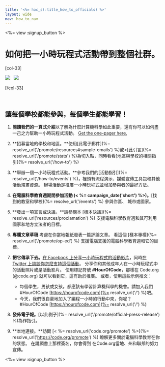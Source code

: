 ```yaml
---
title: '<%= hoc_s(:title_how_to_officials) %>'
layout: wide
nav: how_to_nav
---
```

<%= view :signup_button %>

# 如何把一小時玩程式活動帶到整個社群。

[col-33]

![](/images/fit-275/highlight-obama.png)&nbsp;&nbsp;&nbsp;![](/images/fit-246/dan.jpg)

[/col-33]

<p style="clear:both">&nbsp;</p>

## 讓每個學校都能參與，每個學生都能學習！

1. **閱讀我們的一頁式介紹**以了解為什麼計算機科學如此重要，還有你可以如何盡一己之力幫助一小時玩程式活動。 [Get the one-pager here.](/files/hoc-one-pager.pdf)

2. **招募當地的學校和地區。**使用[此電子郵件](%= resolve_url('/promote/resources#sample-emails') %)或<[此引言](%= resolve_url('/promote/stats') %)為切入點，同時看看[地區與學校的相關指引](%= resolve_url('/how-to') %)

3. **舉辦一個一小時玩程式活動。**參考我們的[活動指引](%= resolve_url('/how-to/events') %)，裡頭有流程演示、媒體宣傳工具包和其他活動規畫資源。 辦場活動是推廣一小時玩程式並增加參與者的最好方法。

4. **在電腦科學教育週期間參加活動 (< %= campaign_date('short') %>)。**[找到的教室和學校](%= resolve_url('/events') %) 參與你區、 城市或國家。

5. **發出一項宣言或決議。**請參閱本 [樣本決議](%= resolve_url('resources/proclamation') %) 支援電腦科學教育週和其可利用國家和地方立法者的目標。

6. **專欄文章草稿** 考慮在你當地報紙發表一篇評論文章。 看這個 [樣本專欄](%= resolve_url('/promote/op-ed') %) 支援電腦支援的電腦科學教育週和它的目標。

7. **把它傳承下去。**[在 Facebook 上分享一小時玩程式的活動影片](https://www.facebook.com/sharer/sharer.php?u=http%3A%2F%2Fhourofcode.com%2Fus)，同時[在 Twitter 上談談你怎麼支持這個活動](https://twitter.com/intent/tweet?url=http%3A%2F%2Fhourofcode.com&text=I%27m%20participating%20in%20this%20year%27s%20%23HourOfCode%2C%20are%20you%3F%20%40codeorg&original_referer=https%3A%2F%2Fwww.google.com%2Furl%3Fq%3Dhttps%253A%252F%252Ftwitter.com%252Fshare%253Fhashtags%253D%2526amp%253Brelated%253Dcodeorg%2526amp%253Btext%253DI%252527m%252Bparticipating%252Bin%252Bthis%252Byear%252527s%252B%252523HourOfCode%25252C%252Bare%252Byou%25253F%252B%252540codeorg%2526amp%253Burl%253Dhttp%25253A%25252F%25252Fhourofcode.com%26sa%3DD%26sntz%3D1%26usg%3DAFQjCNE1GLTUbKZfMlEh9Aj5w0iswz6PYQ&related=codeorg&hashtags=)。 分享你和其他成年人在一小時玩程式中的活動照片或是活動影片。 使用標記符號 **#HourOfCode**，那樣在 Code.org (@code.org) 就可以看到它，這有助於推廣。 或者，使用這些示例推文：
    
    - 每個學生，男孩或女孩，都應該有學習計算機科學的機會。請加入我們#HourOfCode [https://hourofcode.com](%= resolve_url('/') %)吧。
    - 今天，我們很自豪地加入了編程一小時的行動中來，你呢？ #HourOfCode [https://hourofcode.com](%= resolve_url('/') %)   
          
        

8. **發佈電子報。**[以此例子](%= resolve_url('/promote/official-press-release') %)為作指引。

9. **本地連接。**訪問 [< %= resolve_url('code.org/promote') %>](%= resolve_url('https://code.org/promote') %) 瞭解更多關於電腦科學教育在你的狀態。 在請願書上那裡簽名，你會得到 在Code.org當地、州和聯邦的努力宣傳。

<%= view :signup_button %>